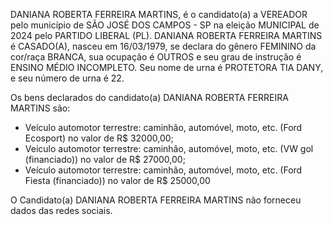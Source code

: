 DANIANA ROBERTA FERREIRA MARTINS, é o candidato(a) a VEREADOR pelo município de SÃO JOSÉ DOS CAMPOS - SP na eleição MUNICIPAL de 2024 pelo PARTIDO LIBERAL (PL). DANIANA ROBERTA FERREIRA MARTINS é CASADO(A), nasceu em 16/03/1979, se declara do gênero FEMININO da cor/raça BRANCA, sua ocupação é OUTROS e seu grau de instrução é ENSINO MÉDIO INCOMPLETO. Seu nome de urna é PROTETORA TIA DANY, e seu número de urna é 22.

Os bens declarados do candidato(a) DANIANA ROBERTA FERREIRA MARTINS são: 
- Veículo automotor terrestre: caminhão, automóvel, moto, etc. (Ford Ecosport) no valor de R$ 32000,00;
- Veículo automotor terrestre: caminhão, automóvel, moto, etc. (VW gol (financiado)) no valor de R$ 27000,00;
- Veículo automotor terrestre: caminhão, automóvel, moto, etc. (Ford Fiesta (financiado)) no valor de R$ 25000,00

O Candidato(a) DANIANA ROBERTA FERREIRA MARTINS não forneceu dados das redes sociais.
